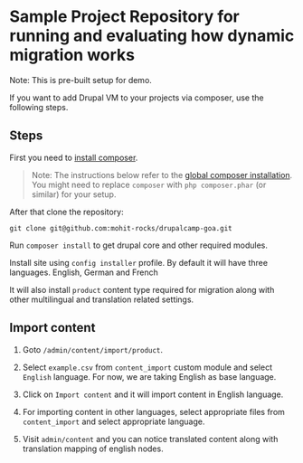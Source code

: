 # Sample Project Repository for running and evaluating how dynamic migration works

Note: This is pre-built setup for demo.

If you want to add Drupal VM to your projects via composer, use the following steps.

## Steps

First you need to [install composer](https://getcomposer.org/doc/00-intro.md#installation-linux-unix-osx).

> Note: The instructions below refer to the [global composer installation](https://getcomposer.org/doc/00-intro.md#globally).
You might need to replace `composer` with `php composer.phar` (or similar) 
for your setup.

After that clone the repository:

```
git clone git@github.com:mohit-rocks/drupalcamp-goa.git
```

Run `composer install` to get drupal core and other required modules.

Install site using `config installer` profile. By default it will have three languages. English, German and French

It will also install `product` content type required for migration along with other multilingual and translation related settings.

## Import content

1. Goto `/admin/content/import/product`.

2. Select `example.csv` from `content_import` custom module and select `English` language. For now, we are taking English as base language.

3. Click on `Import content` and it will import content in English language.

4. For importing content in other languages, select appropriate files from `content_import` and select appropriate language.
    
5. Visit `admin/content` and you can notice translated content along with translation mapping of english nodes.
